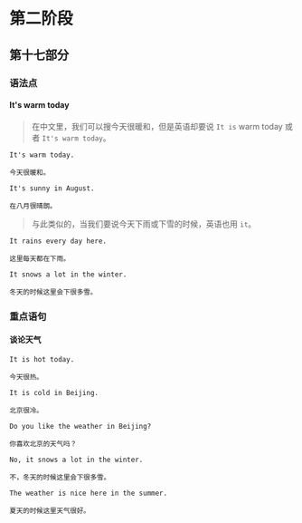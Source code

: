 # 第二阶段

## 第十七部分

### 语法点

#### It's warm today

> 在中文里，我们可以搜今天很暖和，但是英语却要说
> `It is` warm today 或者 `It's warm today`。

```text
It's warm today.

今天很暖和。
```

```text
It's sunny in August.

在八月很晴朗。
```

> 与此类似的，当我们要说今天下雨或下雪的时候，英语也用 `it`。

```text
It rains every day here.

这里每天都在下雨。
```

```text
It snows a lot in the winter.

冬天的时候这里会下很多雪。
```

### 重点语句

#### 谈论天气

```text
It is hot today.

今天很热。
```

```text
It is cold in Beijing.

北京很冷。
```

```text
Do you like the weather in Beijing?

你喜欢北京的天气吗？
```

```text
No, it snows a lot in the winter.

不，冬天的时候这里会下很多雪。
```

```text
The weather is nice here in the summer.

夏天的时候这里天气很好。
```
